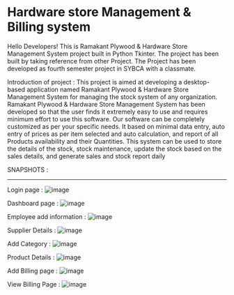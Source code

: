 # Hardware store Management & Billing system
Hello Developers!
This is Ramakant Plywood & Hardware Store Management System project built in Python Tkinter. The project has been built by taking reference from other Project. The Project has been developed as fourth semester project in SYBCA with a classmate.

Introduction of project :
This project is aimed at developing a desktop-based application named Ramakant Plywood & Hardware Store Management System for managing the stock system of any organization. Ramakant Plywood & Hardware Store Management System has been developed so that the user finds it extremely easy to use and requires minimum effort to use this software. Our software can be completely customized as per your specific needs. It based on minimal data entry, auto entry of prices as per item selected and auto calculation, and report of all Products availability and their Quantities. This system can be used to store the details of the stock, stock maintenance, update the stock based on the sales details, and generate sales and stock report daily

SNAPSHOTS :
_____________________________________________________________________________________________________________________________________________________________________________________________________________________

Login page  :
![image](https://github.com/user-attachments/assets/bab333f1-2107-46d6-a42d-0a6df434e645)

Dashboard page :
![image](https://github.com/user-attachments/assets/0f125b14-55b8-4415-82e6-7b3c44b7c3f2)

Employee add information :
![image](https://github.com/user-attachments/assets/da36259c-b115-4894-9610-a799490fd903)

Supplier Details :
![image](https://github.com/user-attachments/assets/d0264435-2d73-40f9-ba8a-606761401cad)

Add Category :
![image](https://github.com/user-attachments/assets/40715836-b4d9-49c4-829b-9fac98b35a67)

Product Details :
![image](https://github.com/user-attachments/assets/d468e317-c40f-48a6-b869-66012aba27eb)

Add Billing page :
![image](https://github.com/user-attachments/assets/49674a9a-74b5-4fe1-840e-6580d1780207)

View Billing Page :
![image](https://github.com/user-attachments/assets/f27cbb8a-3300-41e5-88f2-950d0e3b92e1)
